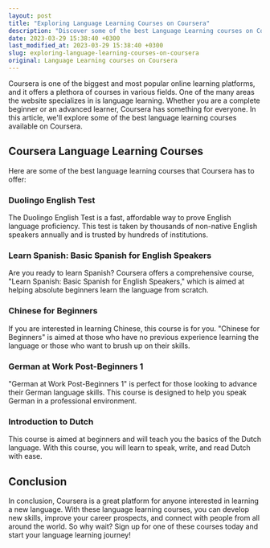 ```yaml
---
layout: post
title: "Exploring Language Learning Courses on Coursera"
description: "Discover some of the best Language Learning courses on Coursera and learn a new language online with ease."
date: 2023-03-29 15:38:40 +0300
last_modified_at: 2023-03-29 15:38:40 +0300
slug: exploring-language-learning-courses-on-coursera
original: Language Learning courses on Coursera
---
```


Coursera is one of the biggest and most popular online learning platforms, and it offers a plethora of courses in various fields. One of the many areas the website specializes in is language learning. Whether you are a complete beginner or an advanced learner, Coursera has something for everyone. In this article, we'll explore some of the best language learning courses available on Coursera.

## Coursera Language Learning Courses 
Here are some of the best language learning courses that Coursera has to offer: 

### Duolingo English Test 

The Duolingo English Test is a fast, affordable way to prove English language proficiency. This test is taken by thousands of non-native English speakers annually and is trusted by hundreds of institutions.

### Learn Spanish: Basic Spanish for English Speakers 

Are you ready to learn Spanish? Coursera offers a comprehensive course, "Learn Spanish: Basic Spanish for English Speakers," which is aimed at helping absolute beginners learn the language from scratch. 

### Chinese for Beginners 

If you are interested in learning Chinese, this course is for you. "Chinese for Beginners" is aimed at those who have no previous experience learning the language or those who want to brush up on their skills.

### German at Work Post-Beginners 1 

"German at Work Post-Beginners 1" is perfect for those looking to advance their German language skills. This course is designed to help you speak German in a professional environment.

### Introduction to Dutch 

This course is aimed at beginners and will teach you the basics of the Dutch language. With this course, you will learn to speak, write, and read Dutch with ease.

## Conclusion
In conclusion, Coursera is a great platform for anyone interested in learning a new language. With these language learning courses, you can develop new skills, improve your career prospects, and connect with people from all around the world. So why wait? Sign up for one of these courses today and start your language learning journey!